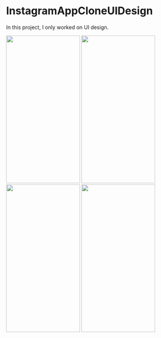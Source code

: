 # InstagramAppCloneUIDesign

In this project, I only worked on UI design.

<img src = "https://user-images.githubusercontent.com/105845393/226958508-40358fb8-e162-4666-aba3-9164a787b277.png" width = "200" height = "400"> <img src = "https://user-images.githubusercontent.com/105845393/226958585-589c83d8-54cc-4aee-81e7-65c6abd1cbfb.png" width = "200" height = "400"> 
<img src = "https://user-images.githubusercontent.com/105845393/226958709-09df6474-a169-4f44-aae6-b7ff3c798d06.png" width = "200" height = "400"> <img src = "https://user-images.githubusercontent.com/105845393/226958796-d0e146fc-f656-4f0b-b1fc-b69a6579deec.png" width = "200" height = "400">


